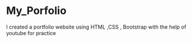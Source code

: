 # My_Porfolio
I created a portfolio website using HTML ,CSS , Bootstrap with the help of youtube for practice
